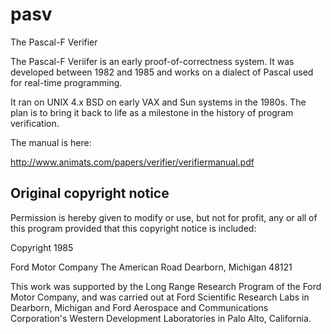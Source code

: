 # pasv
The Pascal-F Verifier

The Pascal-F Veriifer is an early proof-of-correctness system.
It was developed between 1982 and 1985 and works on a dialect
of Pascal used for real-time programming.

It ran on UNIX 4.x BSD on early VAX and Sun systems in the 1980s.
The plan is to bring it back to life as a milestone in the history
of program verification.

The manual is here:

   http://www.animats.com/papers/verifier/verifiermanual.pdf
	
## Original copyright notice

Permission is hereby given to modify or use, but not for profit,
any or all of this program provided that this copyright notice 
is included:

  Copyright 1985

  Ford Motor Company
  The American Road
  Dearborn, Michigan  48121

This work was supported by the Long Range Research Program of
the Ford Motor Company, and was carried out at Ford Scientific
Research Labs in Dearborn, Michigan and Ford Aerospace and
Communications Corporation's Western Development Laboratories
in Palo Alto, California.
